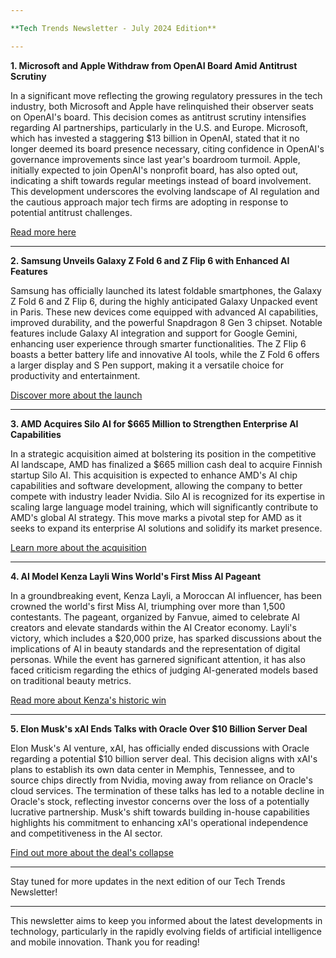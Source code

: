 ```yaml
---

**Tech Trends Newsletter - July 2024 Edition**

---
```


**1. Microsoft and Apple Withdraw from OpenAI Board Amid Antitrust Scrutiny**

In a significant move reflecting the growing regulatory pressures in the tech industry, both Microsoft and Apple have relinquished their observer seats on OpenAI's board. This decision comes as antitrust scrutiny intensifies regarding AI partnerships, particularly in the U.S. and Europe. Microsoft, which has invested a staggering $13 billion in OpenAI, stated that it no longer deemed its board presence necessary, citing confidence in OpenAI's governance improvements since last year's boardroom turmoil. Apple, initially expected to join OpenAI's nonprofit board, has also opted out, indicating a shift towards regular meetings instead of board involvement. This development underscores the evolving landscape of AI regulation and the cautious approach major tech firms are adopting in response to potential antitrust challenges.

[Read more here](https://www.msn.com/en-us/money/other/microsoft-quits-openai-board-as-regulators-crack-down-on-big-tech-s-ai-dealmaking/ar-BB1pJOIi)

---

**2. Samsung Unveils Galaxy Z Fold 6 and Z Flip 6 with Enhanced AI Features**

Samsung has officially launched its latest foldable smartphones, the Galaxy Z Fold 6 and Z Flip 6, during the highly anticipated Galaxy Unpacked event in Paris. These new devices come equipped with advanced AI capabilities, improved durability, and the powerful Snapdragon 8 Gen 3 chipset. Notable features include Galaxy AI integration and support for Google Gemini, enhancing user experience through smarter functionalities. The Z Flip 6 boasts a better battery life and innovative AI tools, while the Z Fold 6 offers a larger display and S Pen support, making it a versatile choice for productivity and entertainment.

[Discover more about the launch](https://www.msn.com/en-in/lifestyle/shopping/samsung-unveils-galaxy-z-flip-6-with-new-ai-features-better-battery/ar-BB1pJTk7)

---

**3. AMD Acquires Silo AI for $665 Million to Strengthen Enterprise AI Capabilities**

In a strategic acquisition aimed at bolstering its position in the competitive AI landscape, AMD has finalized a $665 million cash deal to acquire Finnish startup Silo AI. This acquisition is expected to enhance AMD's AI chip capabilities and software development, allowing the company to better compete with industry leader Nvidia. Silo AI is recognized for its expertise in scaling large language model training, which will significantly contribute to AMD's global AI strategy. This move marks a pivotal step for AMD as it seeks to expand its enterprise AI solutions and solidify its market presence.

[Learn more about the acquisition](https://markets.businessinsider.com/news/stocks/amd-to-acquire-silo-ai-to-expand-enterprise-ai-solutions-globally-1033543219)

---

**4. AI Model Kenza Layli Wins World's First Miss AI Pageant**

In a groundbreaking event, Kenza Layli, a Moroccan AI influencer, has been crowned the world's first Miss AI, triumphing over more than 1,500 contestants. The pageant, organized by Fanvue, aimed to celebrate AI creators and elevate standards within the AI Creator economy. Layli's victory, which includes a $20,000 prize, has sparked discussions about the implications of AI in beauty standards and the representation of digital personas. While the event has garnered significant attention, it has also faced criticism regarding the ethics of judging AI-generated models based on traditional beauty metrics.

[Read more about Kenza's historic win](https://www.indiaglitz.com/world-s-first-miss-ai-crowned-kenza-layli-from-morocco-tamil-news-356937)

---

**5. Elon Musk's xAI Ends Talks with Oracle Over $10 Billion Server Deal**

Elon Musk's AI venture, xAI, has officially ended discussions with Oracle regarding a potential $10 billion server deal. This decision aligns with xAI's plans to establish its own data center in Memphis, Tennessee, and to source chips directly from Nvidia, moving away from reliance on Oracle's cloud services. The termination of these talks has led to a notable decline in Oracle's stock, reflecting investor concerns over the loss of a potentially lucrative partnership. Musk's shift towards building in-house capabilities highlights his commitment to enhancing xAI's operational independence and competitiveness in the AI sector.

[Find out more about the deal's collapse](https://www.msn.com/en-us/money/companies/xai-appears-to-confirm-ended-talks-with-oracle-over-expanded-ai-chips-agreement/ar-BB1pGOPl)

---

Stay tuned for more updates in the next edition of our Tech Trends Newsletter!

--- 

This newsletter aims to keep you informed about the latest developments in technology, particularly in the rapidly evolving fields of artificial intelligence and mobile innovation. Thank you for reading!